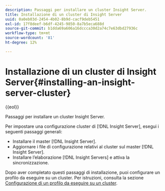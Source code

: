 ```yaml
---
description: Passaggi per installare un cluster Insight Server.
title: Installazione di un cluster di Insight Server
uuid: 0a0eb03d-2454-4b02-8b9d-cacf9deb5451
exl-id: 17f8deef-b6df-4245-9850-8a7b5eca688d
source-git-commit: b1dda69a606a16dccca30d2a74c7e63dbd27936c
workflow-type: tm+mt
source-wordcount: '81'
ht-degree: 12%

---
```


# Installazione di un cluster di Insight Server{#installing-an-insight-server-cluster}

{{eol}}

Passaggi per installare un cluster Insight Server.

Per impostare una configurazione cluster di [!DNL Insight Server], esegui i seguenti passaggi generali:

* Installare il master [!DNL Insight Server].
* Aggiornare i file di configurazione relativi al cluster sul master [!DNL Insight Server].
* Installare l’elaborazione [!DNL Insight Servers] e attiva la sincronizzazione.

Dopo aver completato questi passaggi di installazione, puoi configurare un profilo da eseguire su un cluster. Per istruzioni, consulta la sezione [Configurazione di un profilo da eseguire su un cluster](../../../../../home/c-inst-svr/c-install-ins-svr/c-ins-svr-clstrs/c-inst-ins-svr-clstr/c-inst-proc-clstr/c-config-prof-run-clstr.md#concept-c0e68e67c4784bc5af8db61013ca96a3).
